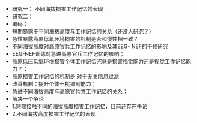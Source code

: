 - 研究一： 不同海拔损害工作记忆的表现
- 研究二：
- 编码；
- 短期暴露于不同海拔高度与工作记忆的关系（还没人研究？）
- 急性暴露高原低氧环境损害的机制是否和慢性相一致？
- 不同海拔高度对高原官兵工作记忆的影响及其EEG- NEF的干预研究
- EEG-NEF训练对急进高原官兵工作记忆的影响；
- 高原低压低氧环境损害个体工作记忆究竟是损害视觉能力还是视觉工作记忆能力？；
- 高原损害工作记忆的机制是 对于无关信息过滤
- 改善机制：提升个体干扰抑制能力；
- 急进不同海拔高度与高原官兵共工作记忆的关系；
- 解决一个争论
- 1.短期接触不同的海拔高度损害工作记忆，目前还存在争论
- 2.不同海拔高度损害工作记忆的表现